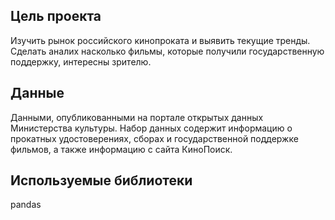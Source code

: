 ## Цель проекта
Изучить рынок российского кинопроката и выявить текущие тренды. Сделать аналих насколько  фильмы, которые получили государственную поддержку, интересны зрителю.

## Данные
Данными, опубликованными на портале открытых данных Министерства культуры. Набор данных содержит информацию о прокатных удостоверениях, сборах и государственной поддержке фильмов, а также информацию с сайта КиноПоиск. 

## Используемые библиотеки
pandas